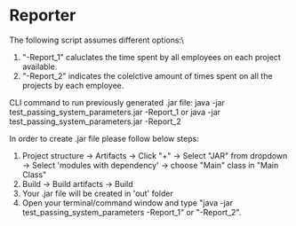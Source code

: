 # Reporter
The following script assumes different options:\
  1. "-Report_1" caluclates the time spent by all employees on each project available. 
  2. "-Report_2" indicates the colelctive amount of times spent on all the projects by each employee.

CLI command to run previously generated .jar file:
java -jar test_passing_system_parameters.jar -Report_1 
                      or
java -jar test_passing_system_parameters.jar -Report_2

In order to create .jar file please follow below steps:
  1. Project structure -> Artifacts -> Click "+" -> Select "JAR" from dropdown -> Select 'modules with dependency' -> 
  choose "Main" class in "Main Class" 
  2. Build -> Build artifacts -> Build
  3. Your .jar file will be created in 'out' folder 
  4. Open your terminal/command window and type "java -jar test_passing_system_parameters -Report_1" or "-Report_2".
